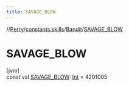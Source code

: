 ```yaml
---
title: SAVAGE_BLOW
---
```

//[Perry](../../../index.html)/[constants.skills](../index.html)/[Bandit](index.html)/[SAVAGE_BLOW](-s-a-v-a-g-e_-b-l-o-w.html)



# SAVAGE_BLOW



[jvm]\
const val [SAVAGE_BLOW](-s-a-v-a-g-e_-b-l-o-w.html): [Int](https://kotlinlang.org/api/latest/jvm/stdlib/kotlin/-int/index.html) = 4201005




